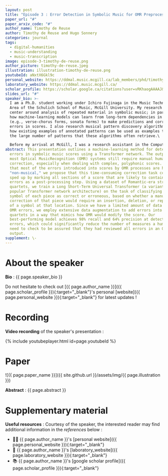 ```yaml
---
layout: post
title: "Episode 3 : Error Detection in Symbolic Music for OMR Preprocessing"
paper_url: "#"
paper_arxiv_code: "#"
author_name: Timothy de Reuse
author: Timothy de Reuse and Hugo Sonnery
categories: journal
tags:
  - digital-humanities
  - music-understanding
  - music-transcription
image: episode-3-timothy-de-reuse.png
author_picture: timothy-de-reuse.jpeg
illustration: illustration-timothy-de-reuse.png
youtubeId: aNxtX6Gkl9c
personal_website: https://ddmal.music.mcgill.ca/lab_members/phd/timothy_dereuse/
laboratory_website: https://ddmal.music.mcgill.ca/
scholar_profile: https://scholar.google.ca/citations?user=vRKhaogAAAAJ&hl=en
slides_url: "#"
speaker_bio: >-
  I am a Ph.D. student working under Ichiro Fujinaga in the Music Technology
  Area of the Schulich School of Music, McGill University. My research interests
  center around analysis of repeated material in symbolic music; in particular,
  how machine-learning models can learn from long-term dependencies in music
  (e.g., verse-chorus forms, sonata forms) to make predictions and correct
  errors in scores. I also research musical pattern discovery algorithms, and
  how existing examples of annotated patterns can be used as examples to filter
  the large number of patterns that these algorithms often retrieve.\

  Before my arrival at McGill, I was a research assistant in the Computational Epidemiology Research Laboratory at the University of North Texas, where I investigated models of traffic flow in disaster response scenarios.
abstract: This presentation outlines a machine-learning method for detecting
  errors in symbolic music scores using a Transformer network. The outputs of
  most Optical MusicRecognition (OMR) systems still require manual human
  correction, especially when dealing with complex, polyphonic scores. Given
  that most of the errors introduced into scores by OMR processes are highly
  "non-musical," we propose that this time-consuming correction task could be
  sped up by marking all sections of a score that are likely to contain OMR
  errors as a post-processing step. Using a dataset of Romantic-era string
  quartets, we train a Long Short-Term Universal Transformer (a variant of the
  popular Transformer network architecture) on the task of classifying each
  symbol of each piece as correct or erroneous, based on whether a manual
  correction of that piece would require an insertion, deletion, or replacement
  of a symbol at that location. Since we have a limited amount of data with real
  OMR errors, we employ extensive data augmentation to add errors into string
  quartets in a way that mimics how OMR would modify the score. Our
  best-performing model achieves 98% recall and 64% precision at detecting
  errors, which could significantly reduce the number of measures a human would
  need to check to be assured that they had reviewed all errors in an OMR
  output.
supplement: \-
---
```



# About the speaker

**Bio** : {{ page.speaker_bio }}

Do not hesitate to check out [{{ page.author_name }}]({{ page.scholar_profile }}){:target="_blank"}'s personal [website]({{ page.personal_website }}){:target="_blank"} for latest updates !


# Recording


**Video recording** of the speaker's presentation :

{% include youtubeplayer.html id=page.youtubeId %}



# Paper

![{{ page.paper_name }}]({{ site.github.url }}/assets/img/{{ page.illustration }})

**Abstract** : {{ page.abstract }}



# Supplementary material

**Useful resources** : Courtesy of the speaker, the interested reader may find additional information in the *references* below :
* 🧑‍🔬 {{ page.author_name }}'s [personal website]({{ page.personal_website }}){:target="_blank"}
* 🏫 {{ page.author_name }}'s [laboratory_website]({{ page.laboratory_website }}){:target="_blank"}
* 📚 {{ page.author_name }}'s [google scholar profile]({{ page.scholar_profile }}){:target="_blank"}